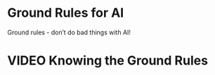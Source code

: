 


# Ground Rules for AI

Ground rules - don’t do bad things with AI!

<!-- ## Motivation -->


<!-- ## Target Audience   -->

<!-- The course is intended for ... -->

<!-- ## Curriculum   -->

<!-- The course covers... -->

# VIDEO Knowing the Ground Rules

